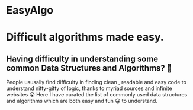 # EasyAlgo
# Difficult algorithms made easy.
## Having difficulty in understanding some common Data Structures and Algorithms? :see_no_evil:
People ususally find difficulty in finding clean , readable and easy code to understand nitty-gitty of logic, thanks to 
myriad sources and infinite websites :dizzy_face:
Here I have curated the list of commonly used data structures and algorithms which are both easy and fun :grinning: to understand.
